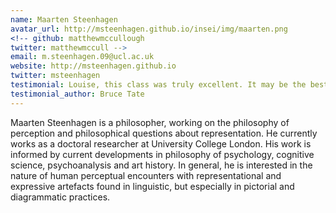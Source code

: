 ```yaml
---
name: Maarten Steenhagen
avatar_url: http://msteenhagen.github.io/insei/img/maarten.png
<!-- github: matthewmccullough
twitter: matthewmccull -->
email: m.steenhagen.09@ucl.ac.uk
website: http://msteenhagen.github.io
twitter: msteenhagen
testimonial: Louise, this class was truly excellent. It may be the best online class I’ve ever attended.
testimonial_author: Bruce Tate
---
```


Maarten Steenhagen is a philosopher, working on the philosophy of perception and philosophical questions about representation. He currently works as a doctoral researcher at University College London. His work is informed by current developments in philosophy of psychology, cognitive science, psychoanalysis and art history. In general, he is interested in the nature of human perceptual encounters with representational and expressive artefacts found in linguistic, but especially in pictorial and diagrammatic practices. 

